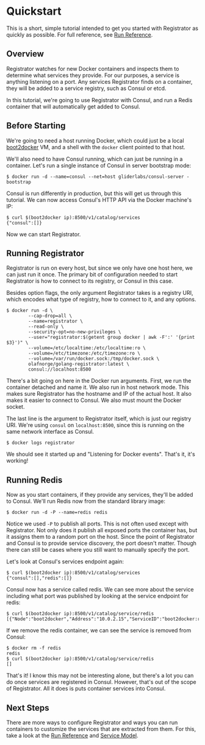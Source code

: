# Quickstart

This is a short, simple tutorial intended to get you started with Registrator as
quickly as possible. For full reference, see [Run Reference](run.md).

## Overview

Registrator watches for new Docker containers and inspects them to determine
what services they provide. For our purposes, a service is anything listening on
a port. Any services Registrator finds on a container, they will be added to a
service registry, such as Consul or etcd.

In this tutorial, we're going to use Registrator with Consul, and run a Redis
container that will automatically get added to Consul.

## Before Starting

We're going to need a host running Docker, which could just be a local
[boot2docker](http://boot2docker.io/) VM, and a shell with the `docker` client
pointed to that host.

We'll also need to have Consul running, which can just be running in a
container. Let's run a single instance of Consul in server bootstrap mode:
```
$ docker run -d --name=consul --net=host gliderlabs/consul-server -bootstrap
```
Consul is run differently in production, but this will get us through this tutorial.
We can now access Consul's HTTP API via the Docker machine's IP:
```
$ curl $(boot2docker ip):8500/v1/catalog/services
{"consul":[]}
```
Now we can start Registrator.

## Running Registrator

Registrator is run on every host, but since we only have one host here, we can
just run it once. The primary bit of configuration needed to start Registrator
is how to connect to its registry, or Consul in this case.

Besides option flags, the only argument Registrator takes is a registry URI,
which encodes what type of registry, how to connect to it, and any options.
```
$ docker run -d \
        --cap-drop=all \
        --name=registrator \
        --read-only \
        --security-opt=no-new-privileges \
        --user="registrator:$(getent group docker | awk -F':' '{print $3}')" \
        --volume=/etc/localtime:/etc/localtime:ro \
        --volume=/etc/timezone:/etc/timezone:ro \
        --volume=/var/run/docker.sock:/tmp/docker.sock \
        olafnorge/golang-registrator:latest \
        consul://localhost:8500
```
There's a bit going on here in the Docker run arguments. First, we run the
container detached and name it. We also run in host network mode. This makes
sure Registrator has the hostname and IP of the actual host. It also makes it
easier to connect to Consul. We also must mount the Docker socket.

The last line is the argument to Registrator itself, which is just our
registry URI. We're using `consul` on `localhost:8500`, since this is running on
the same network interface as Consul.
```
$ docker logs registrator
```
We should see it started up and "Listening for Docker events". That's it, it's
working!

## Running Redis

Now as you start containers, if they provide any services, they'll be added
to Consul. We'll run Redis now from the standard library image:
```
$ docker run -d -P --name=redis redis
```
Notice we used `-P` to publish all ports. This is not often used except with
Registrator. Not only does it publish all exposed ports the container has, but
it assigns them to a random port on the host. Since the point of Registrator
and Consul is to provide service discovery, the port doesn't matter. Though
there can still be cases where you still want to manually specify the port.

Let's look at Consul's services endpoint again:
```
$ curl $(boot2docker ip):8500/v1/catalog/services
{"consul":[],"redis":[]}
```
Consul now has a service called redis. We can see more about the service
including what port was published by looking at the service endpoint for redis:
```
$ curl $(boot2docker ip):8500/v1/catalog/service/redis
[{"Node":"boot2docker","Address":"10.0.2.15","ServiceID":"boot2docker:redis:6379","ServiceName":"redis","ServiceTags":null,"ServiceAddress":"","ServicePort":32768}]
```
If we remove the redis container, we can see the service is removed from Consul:
```
$ docker rm -f redis
redis
$ curl $(boot2docker ip):8500/v1/catalog/service/redis
[]
```
That's it! I know this may not be interesting alone, but there's a lot you can
do once services are registered in Consul. However, that's out of the scope of
Registrator. All it does is puts container services into Consul.

## Next Steps

There are more ways to configure Registrator and ways you can run containers to
customize the services that are extracted from them. For this, take a look at
the [Run Reference](run.md) and [Service Model](services.md).
